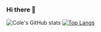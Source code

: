 ### Hi there 👋

![Cole's GitHub stats](https://github-readme-stats.vercel.app/api?username=Nusse0712&show_icons=true&theme=synthwave)
[![Top Langs](https://github-readme-stats.vercel.app/api/top-langs/?username=Nusse0712&layout=compact)](https://github.com/anuraghazra/github-readme-stats)


